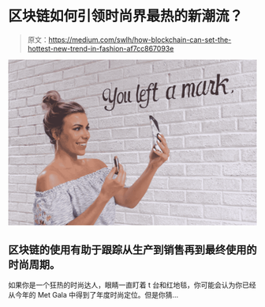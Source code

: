 # 区块链如何引领时尚界最热的新潮流？

> 原文：<https://medium.com/swlh/how-blockchain-can-set-the-hottest-new-trend-in-fashion-af7cc867093e>

![](img/e404dc6da24d395a81d51ade14e4fec9.png)

## 区块链的使用有助于跟踪从生产到销售再到最终使用的时尚周期。

如果你是一个狂热的时尚达人，眼睛一直盯着 t 台和红地毯，你可能会认为你已经从今年的 Met Gala 中得到了年度时尚定位。但是你猜…